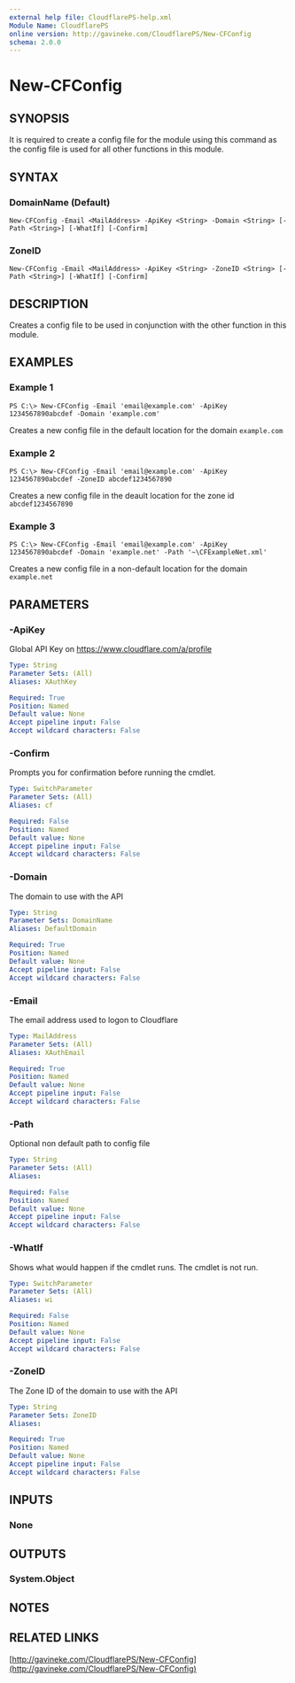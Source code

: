 ```yaml
---
external help file: CloudflarePS-help.xml
Module Name: CloudflarePS
online version: http://gavineke.com/CloudflarePS/New-CFConfig
schema: 2.0.0
---
```


# New-CFConfig

## SYNOPSIS
It is required to create a config file for the module using this command as the config file is used for all other functions in this module.

## SYNTAX

### DomainName (Default)
```
New-CFConfig -Email <MailAddress> -ApiKey <String> -Domain <String> [-Path <String>] [-WhatIf] [-Confirm]
```

### ZoneID
```
New-CFConfig -Email <MailAddress> -ApiKey <String> -ZoneID <String> [-Path <String>] [-WhatIf] [-Confirm]
```

## DESCRIPTION
Creates a config file to be used in conjunction with the other function in this module. 

## EXAMPLES

### Example 1
```
PS C:\> New-CFConfig -Email 'email@example.com' -ApiKey 1234567890abcdef -Domain 'example.com'
```

Creates a new config file in the default location for the domain `example.com`

### Example 2
```
PS C:\> New-CFConfig -Email 'email@example.com' -ApiKey 1234567890abcdef -ZoneID abcdef1234567890
```

Creates a new config file in the deault location for the zone id `abcdef1234567890`

### Example 3
```
PS C:\> New-CFConfig -Email 'email@example.com' -ApiKey 1234567890abcdef -Domain 'example.net' -Path '~\CFExampleNet.xml'
```

Creates a new config file in a non-default location for the domain `example.net`

## PARAMETERS

### -ApiKey
Global API Key on https://www.cloudflare.com/a/profile

```yaml
Type: String
Parameter Sets: (All)
Aliases: XAuthKey

Required: True
Position: Named
Default value: None
Accept pipeline input: False
Accept wildcard characters: False
```

### -Confirm
Prompts you for confirmation before running the cmdlet.

```yaml
Type: SwitchParameter
Parameter Sets: (All)
Aliases: cf

Required: False
Position: Named
Default value: None
Accept pipeline input: False
Accept wildcard characters: False
```

### -Domain
The domain to use with the API

```yaml
Type: String
Parameter Sets: DomainName
Aliases: DefaultDomain

Required: True
Position: Named
Default value: None
Accept pipeline input: False
Accept wildcard characters: False
```

### -Email
The email address used to logon to Cloudflare

```yaml
Type: MailAddress
Parameter Sets: (All)
Aliases: XAuthEmail

Required: True
Position: Named
Default value: None
Accept pipeline input: False
Accept wildcard characters: False
```

### -Path
Optional non default path to config file

```yaml
Type: String
Parameter Sets: (All)
Aliases: 

Required: False
Position: Named
Default value: None
Accept pipeline input: False
Accept wildcard characters: False
```

### -WhatIf
Shows what would happen if the cmdlet runs.
The cmdlet is not run.

```yaml
Type: SwitchParameter
Parameter Sets: (All)
Aliases: wi

Required: False
Position: Named
Default value: None
Accept pipeline input: False
Accept wildcard characters: False
```

### -ZoneID
The Zone ID of the domain to use with the API

```yaml
Type: String
Parameter Sets: ZoneID
Aliases: 

Required: True
Position: Named
Default value: None
Accept pipeline input: False
Accept wildcard characters: False
```

## INPUTS

### None


## OUTPUTS

### System.Object

## NOTES

## RELATED LINKS

[http://gavineke.com/CloudflarePS/New-CFConfig](http://gavineke.com/CloudflarePS/New-CFConfig)
